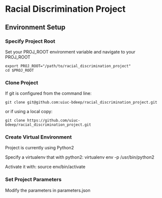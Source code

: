 # Racial Discrimination Project
## Environment Setup
### Specify Project Root
Set your PROJ_ROOT environment variable and navigate to your PROJ_ROOT

	export PROJ_ROOT="/path/to/racial_discrimination_project"
	cd $PROJ_ROOT


### Clone Project
If git is configured from the command line:

	git clone git@github.com:uiuc-bdeep/racial_discrimination_project.git

or if using a local copy:

	git clone https://github.com/uiuc-bdeep/racial_discrimination_project.git

### Create Virtual Environment

Project is currently using Python2

Specify a virtualenv that with python2:
	virtualenv env -p /usr/bin/python2

Activate it with:
	source env/bin/activate

### Set Project Parameters
Modify the parameters in parameters.json 
